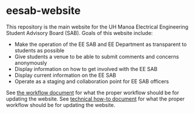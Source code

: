 eesab-website
=============

This repository is the main website for the UH Manoa Electrical Engineering Student Advisory Board (SAB). 
Goals of this website include:

  * Make the operation of the EE SAB and EE Department as transparent to students as possible
  * Give students a venue to be able to submit comments and concerns anonymously
  * Display information on how to get involved with the EE SAB 
  * Display current information on the EE SAB
  * Operate as a staging and collaboration point for EE SAB officers

See [the workflow document](workflow.md) for what the proper workflow should be for updating the website.
See [technical how-to document](assets/docs/technical-how-to.md) for what the proper workflow should be for updating the website.
